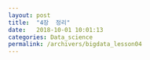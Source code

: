 ```yaml
---
layout: post
title:  "4장  정리"
date:   2018-10-01 10:01:13
categories: Data_science
permalink: /archivers/bigdata_lesson04
---
```

